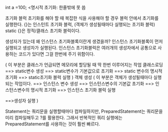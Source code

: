 int a =100; <명시적 초기화: 한줄밖에 못 씀

초기화 블럭
초기화를 해야 할 때 복잡한 식을 사용해야 할 경우 블럭 안에서 초기화를 실행한다.
{}는 인스턴트 초기화 블럭, (객체가 생성될때마다 실행되는 초기화 블럭)
static {}은 정적/클래스 초기화 블럭이다.

생성자가 있는데 왜 인스턴스 초기화블록이란게 생겼을까?
인스턴스 초기화블록이 먼저 실행되고 생성자가 실행된다.
인스턴스 초기화블럭은 여러개의 생성자에서 공통으로 사용하는 코드가 있다면 그걸 한번에 주기 위함이다.

( 이 부분은 클래스가 언급되면 메모리에 할당될 때 딱 한번 이루어지는 작업
클래스로딩 ==> static변수 생성 ==> static변수가 기본값으로 초기화 
==> static 변수의 명시적 초기화 ==> static초기화 블럭 실행 
)
객체 생성
( 이 부분은 객체가 생성될때마다 실행되는 작업이다.
==> 인스턴스 변수 생성 ==> 인스턴스변수의 기본값 초기화
==> 인스턴스변수의 명시적 초기화 ==> 인스턴스 초기화 블럭 실행

==>생성자 실행
)

Statement는 쿼리문을 실행할때마다 컴파일하지만, PreparedStatement는 쿼리문을 미리 컴파일해두고 ?를 활용한다.
그래서 반복적인 쿼리 실행에는 PreparedStatement를 사용하는 것이 훨씬 빠르다.
